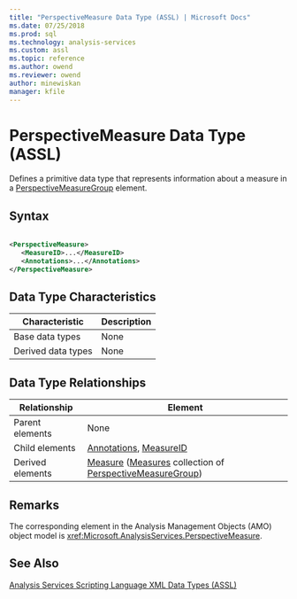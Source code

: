 ```yaml
---
title: "PerspectiveMeasure Data Type (ASSL) | Microsoft Docs"
ms.date: 07/25/2018
ms.prod: sql
ms.technology: analysis-services
ms.custom: assl
ms.topic: reference
ms.author: owend
ms.reviewer: owend
author: minewiskan
manager: kfile
---
```

# PerspectiveMeasure Data Type (ASSL)

  Defines a primitive data type that represents information about a measure in a [PerspectiveMeasureGroup](perspectivemeasuregroup-data-type-assl.md) element.  
  
## Syntax  
  
```xml  
  
<PerspectiveMeasure>  
   <MeasureID>...</MeasureID>  
   <Annotations>...</Annotations>  
</PerspectiveMeasure>  
```  
  
## Data Type Characteristics  
  
|Characteristic|Description|  
|--------------------|-----------------|  
|Base data types|None|  
|Derived data types|None|  
  
## Data Type Relationships  
  
|Relationship|Element|  
|------------------|-------------|  
|Parent elements|None|  
|Child elements|[Annotations](collections/annotations-element-assl.md), [MeasureID](properties/measureid-element-assl.md)|  
|Derived elements|[Measure](objects/measure-element-assl.md) ([Measures](collections/measures-element-assl.md) collection of [PerspectiveMeasureGroup](perspectivemeasuregroup-data-type-assl.md))|  
  
## Remarks  
 The corresponding element in the Analysis Management Objects (AMO) object model is <xref:Microsoft.AnalysisServices.PerspectiveMeasure>.  
  
## See Also  
 [Analysis Services Scripting Language XML Data Types &#40;ASSL&#41;](analysis-services-scripting-language-xml-data-types-assl.md)  
  
  
